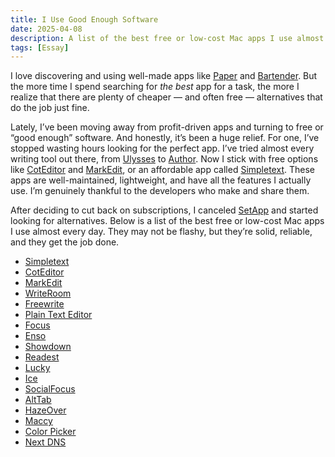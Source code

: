 ```yaml
---
title: I Use Good Enough Software
date: 2025-04-08
description: A list of the best free or low-cost Mac apps I use almost every day.
tags: [Essay]
---
```


I love discovering and using well-made apps like [Paper](https://paper.pro/) and [Bartender](https://www.macbartender.com/). But the more time I spend searching for *the best* app for a task, the more I realize that there are plenty of cheaper — and often free — alternatives that do the job just fine.

Lately, I’ve been moving away from profit-driven apps and turning to free or “good enough” software. And honestly, it’s been a huge relief. For one, I’ve stopped wasting hours looking for the perfect app. I’ve tried almost every writing tool out there, from [Ulysses](https://ulysses.app/) to [Author](https://www.augmentedtext.info/author). Now I stick with free options like [CotEditor](https://coteditor.com/) and [MarkEdit](https://github.com/MarkEdit-app/MarkEdit), or an affordable app called [Simpletext](https://simpletext.app/). These apps are well-maintained, lightweight, and have all the features I actually use. I’m genuinely thankful to the developers who make and share them.

After deciding to cut back on subscriptions, I canceled [SetApp](https://setapp.com/) and started looking for alternatives. Below is a list of the best free or low-cost Mac apps I use almost every day. They may not be flashy, but they’re solid, reliable, and they get the job done.

- [Simpletext](https://simpletext.app/)
- [CotEditor](https://coteditor.com/)
- [MarkEdit](https://github.com/MarkEdit-app/MarkEdit)
- [WriteRoom](https://support.hogbaysoftware.com/t/writeroom-latest-version-and-old-versions-too/2599)
- [Freewrite](https://github.com/farzaa/freewrite)
- [Plain Text Editor](https://sindresorhus.com/plain-text-editor)
- [Focus](https://github.com/focus-editor/focus)
- [Enso](https://enso.sonnet.io/)
- [Showdown](https://apps.apple.com/eg/app/showdown-presentation/id6504288864?mt=12)
- [Readest](https://readest.com/)
- [Lucky](https://andadinosaur.com/launch-lucky)
- [Ice](https://icemenubar.app/)
- [SocialFocus](https://socialfocus.app/)
- [AltTab](https://alt-tab-macos.netlify.app/)
- [HazeOver](https://hazeover.com/)
- [Maccy](https://maccy.app/)
- [Color Picker](https://apps.apple.com/us/app/system-color-picker/id1545870783?mt=12)
- [Next DNS](https://nextdns.io)